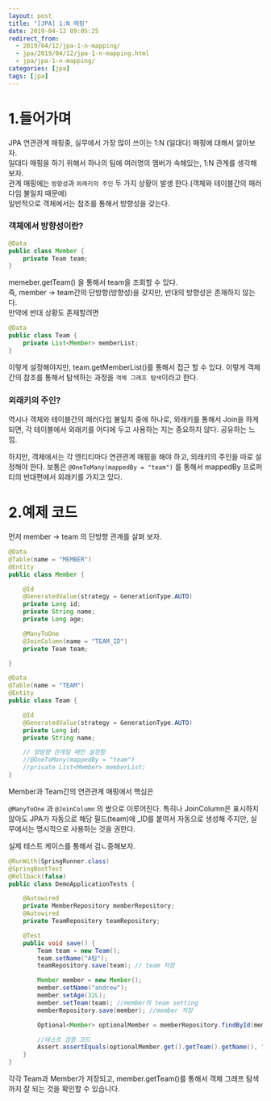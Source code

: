 ```yaml
---
layout: post
title: "[JPA] 1:N 매핑"
date: 2019-04-12 09:05:25
redirect_from:
  - 2019/04/12/jpa-1-n-mapping/
  - jpa/2019/04/12/jpa-1-n-mapping.html
  - jpa/jpa-1-n-mapping/
categories: [jpa]
tags: [jpa]
---
```


# 1.들어가며

JPA 연관관계 매핑중, 실무에서 가장 많이 쓰이는 1:N (일대다) 매핑에 대해서 알아보자.  
일대다 매핑을 하기 위해서 하나의 팀에 여러명의 멤버가 속해있는, 1:N 관계를 생각해보자.  
관계 매핑에는 `방향성`과 `외래키의 주인` 두 가지 상황이 발생 한다.(객체와 테이블간의 패러다임 불일치 때문에)  
일반적으로 객체에서는 참조를 통해서 방향성을 갖는다.

### 객체에서 방향성이란?

```java
@Data
public class Member {
    private Team team;
}
```

memeber.getTeam() 을 통해서 team을 조회할 수 있다.  
즉, member -> team간의 단방향(방향성)을 갖지만, 반대의 방향성은 존재하지 않는다.  
만약에 반대 상황도 존재할려면

```java
@Data
public class Team {
    private List<Member> memberList;
}
```

이렇게 설정해야지만, team.getMemberList()를 통해서 접근 할 수 있다. 이렇게 객체간의 참조를 통해서 탐색하는 과정을 `객체 그래프 탐색`이라고 한다.

### 외래키의 주인?

역시나 객체와 테이블간의 패러다임 불일치 중에 하나로, 외래키를 통해서 Join을 하게 되면, 각 테이블에서 외래키를 어디에 두고 사용하는 지는 중요하지 않다. 공유하는 느낌.

하지만, 객체에서는 각 엔티티마다 연관관계 매핑을 해야 하고, 외래키의 주인을 따로 설정해야 한다. 보통은 `@OneToMany(mappedBy = "team")` 를 통해서 mappedBy 프로퍼티의 반대편에서 외래키를 가지고 있다.

# 2.예제 코드

먼저 member -> team 의 단방향 관계를 살펴 보자.

```java
@Data
@Table(name = "MEMBER")
@Entity
public class Member {

    @Id
    @GeneratedValue(strategy = GenerationType.AUTO)
    private Long id;
    private String name;
    private Long age;

    @ManyToOne
    @JoinColumn(name = "TEAM_ID")
    private Team team;

}
```

```java
@Data
@Table(name = "TEAM")
@Entity
public class Team {

    @Id
    @GeneratedValue(strategy = GenerationType.AUTO)
    private Long id;
    private String name;

    // 양방향 관계일 때만 설정함
    //@OneToMany(mappedBy = "team")
    //private List<Member> memberList;
}
```

Member과 Team간의 연관관계 매핑에서 핵심은

`@ManyToOne` 과 `@JoinColumn` 의 쌍으로 이루어진다. 특히나 JoinColumn은 표시하지 않아도 JPA가 자동으로 해당 필드(team)에 \_ID를 붙여서 자동으로 생성해 주지만, 실무에서는 명시적으로 사용하는 것을 권한다.

실제 테스트 케이스를 통해서 검ㄴ증해보자.

```java
@RunWith(SpringRunner.class)
@SpringBootTest
@Rollback(false)
public class DemoApplicationTests {

    @Autowired
    private MemberRepository memberRepository;
    @Autowired
    private TeamRepository teamRepository;

    @Test
    public void save() {
        Team team = new Team();
        team.setName("A팀");
        teamRepository.save(team); // team 저장

        Member member = new Member();
        member.setName("andrew");
        member.setAge(32L);
        member.setTeam(team); //member의 team setting
        memberRepository.save(member); //member 저장

        Optional<Member> optionalMember = memberRepository.findById(member.getId());

        //테스트 검증 코드
        Assert.assertEquals(optionalMember.get().getTeam().getName(), "A팀");
    }
}
```

각각 Team과 Member가 저장되고, member.getTeam()를 통해서 객체 그래프 탐색까지 잘 되는 것을 확인할 수 있습니다.

